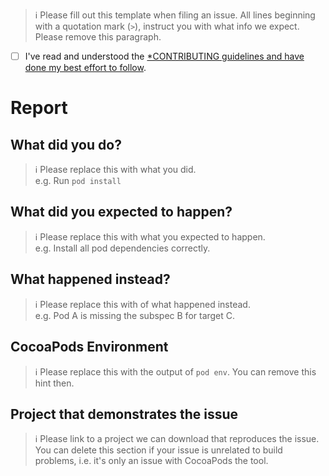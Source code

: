 > ℹ Please fill out this template when filing an issue.
> All lines beginning with a quotation mark (`>`),
> instruct you with what info we expect.  
> Please remove this paragraph.

* [ ] I've read and understood the [*CONTRIBUTING guidelines and have done my best effort to follow](https://github.com/CocoaPods/CocoaPods/blob/master/CONTRIBUTING.md).

# Report

## What did you do?

> ℹ Please replace this with what you did.  
> e.g. Run `pod install`

## What did you expected to happen?

> ℹ Please replace this with what you expected to happen.  
> e.g. Install all pod dependencies correctly.

## What happened instead?

> ℹ Please replace this with of what happened instead.  
> e.g. Pod A is missing the subspec B for target C.

## CocoaPods Environment

> ℹ Please replace this with the output of `pod env`.
> You can remove this hint then.

## Project that demonstrates the issue

> ℹ Please link to a project we can download that reproduces the issue.
> You can delete this section if your issue is unrelated to build problems,
> i.e. it's only an issue with CocoaPods the tool.
